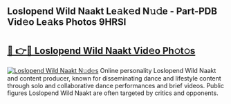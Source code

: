 ## Loslopend Wild Naakt Le𝚊k𝚎d N𝚞𝚍e - Part-PDB Vid𝚎o Le𝚊ks Photos 9HRSI

# <h2><a href="http://fb4vaf.evod.top/?m=Loslopend+Wild+Naakt">🔗 👉🔴 Loslopend Wild Naakt Vid𝚎o Ph𝚘t𝚘s</a></h2>

[![Loslopend Wild Naakt N𝚞d𝚎s](https://i.imgur.com/8V9OHl7.gif)](http://fb4vaf.evod.top/?m=Loslopend+Wild+Naakt)
Online personality Loslopend Wild Naakt and content producer, known for disseminating dance and lifestyle content through solo and collaborative dance performances and brief videos. Public figures Loslopend Wild Naakt are often targeted by critics and opponents. 
